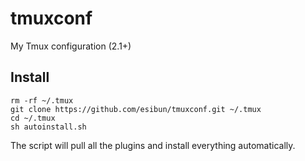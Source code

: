 # tmuxconf
My Tmux configuration (2.1+)

## Install

	rm -rf ~/.tmux
	git clone https://github.com/esibun/tmuxconf.git ~/.tmux
	cd ~/.tmux
	sh autoinstall.sh

The script will pull all the plugins and install everything automatically.
